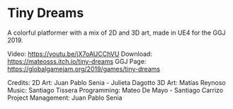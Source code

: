 # Tiny Dreams

A colorful platformer with a mix of 2D and 3D art, made in UE4 for the GGJ 2019.

Video: https://youtu.be/jX7oAUCChVU
Download: https://mateosss.itch.io/tiny-dreams
GGJ Page: https://globalgamejam.org/2019/games/tiny-dreams

Credits: 
2D Art: Juan Pablo Senia - Julieta Dagotto
3D Art: Matías Reynoso
Music: Santiago Tissera
Programming: Mateo De Mayo - Santiago Carrizo
Project Management: Juan Pablo Senia

